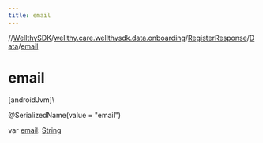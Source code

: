 ```yaml
---
title: email
---
```

//[WellthySDK](../../../../index.html)/[wellthy.care.wellthysdk.data.onboarding](../../index.html)/[RegisterResponse](../index.html)/[Data](index.html)/[email](email.html)



# email



[androidJvm]\




@SerializedName(value = "email")



var [email](email.html): [String](https://kotlinlang.org/api/latest/jvm/stdlib/kotlin/-string/index.html)




